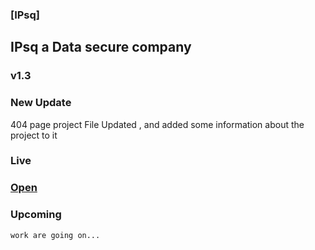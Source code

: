 ### [IPsq]

## IPsq a Data secure company
### v1.3



### New Update

404 page 
project File Updated , and added some information about the project to it

### Live
### [Open](https://rdxkeerthi.github.io/ipsq/)

### Upcoming 
     
 ``` work are going on... ```
